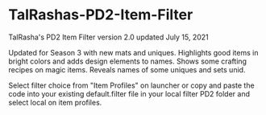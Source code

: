 # TalRashas-PD2-Item-Filter <br>
TalRasha's PD2 Item Filter version 2.0 updated July 15, 2021 <br>

Updated for Season 3 with new mats and uniques. Highlights good items in bright colors and adds design elements to names. Shows some crafting recipes on magic items. Reveals names of some uniques and sets unid.<br>

Select filter choice from "Item Profiles" on launcher or copy and paste the code into your existing default.filter file in your local filter PD2 folder and select local on item profiles.
